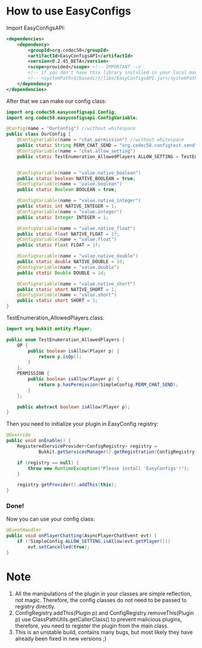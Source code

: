 # How to use EasyConfigs
Import EasyConfigsAPI:
```xml
<dependencies>
    <dependency>
        <groupId>org.codec58</groupId>
        <artifactId>EasyConfigsAPI</artifactId>
        <version>0.2.45_BETA</version>
        <scope>provided</scope> <!-- IMPORTANT -->
        <!-- if you don't have this library installed in your local maven -->
        <!-- <systemPath>${basedir}/libs/EasyConfigsAPI.jar</systemPath> -->
    </dependency>
</dependencies>
```

After that we can make our config class:
```java
import org.codec58.easyconfigsapi.Config;
import org.codec58.easyconfigsapi.ConfigVariable;

@Config(name = "OurConfig") //without whitespace
public class OurConfig {
    @ConfigVariable(name = "chat.permission") //without whitespace
    public static String PERM_CHAT_SEND = "org.codec58.configtest.send"; //default value
    @ConfigVariable(name = "chat.allow_setting")
    public static TestEnumeration_AllowedPlayers ALLOW_SETTING = TestEnumeration_AllowedPlayers.OP;


    @ConfigVariable(name = "value.native_boolean")
    public static boolean NATIVE_BOOLEAN = true;
    @ConfigVariable(name = "value.boolean")
    public static Boolean BOOLEAN = true;

    @ConfigVariable(name = "value.native_integer")
    public static int NATIVE_INTEGER = 1;
    @ConfigVariable(name = "value.integer")
    public static Integer INTEGER = 1;

    @ConfigVariable(name = "value.native_float")
    public static float NATIVE_FLOAT = 1f;
    @ConfigVariable(name = "value.float")
    public static Float FLOAT = 1f;

    @ConfigVariable(name = "value.native_double")
    public static double NATIVE_DOUBLE = 1d;
    @ConfigVariable(name = "value.double")
    public static Double DOUBLE = 1d;

    @ConfigVariable(name = "value.native_short")
    public static short NATIVE_SHORT = 1;
    @ConfigVariable(name = "value.short")
    public static short SHORT = 1;
}
```

TestEnumeration_AllowedPlayers.class:
```java
import org.bukkit.entity.Player;

public enum TestEnumeration_AllowedPlayers {
    OP {
        public boolean isAllow(Player p) {
            return p.isOp();
        }
    },
    PERMISSION {
        public boolean isAllow(Player p) {
            return p.hasPermission(SimpleConfig.PERM_CHAT_SEND);
        }
    };

    public abstract boolean isAllow(Player p);
}
```

Then you need to initialize your plugin in EasyConfig registry:
```java
@Override
public void onEnable() {
    RegisteredServiceProvider<ConfigRegistry> registry =
            Bukkit.getServicesManager().getRegistration(ConfigRegistry.class);

    if (registry == null) {
        throw new RuntimeException("Please install 'EasyConfigs'!");
    }

    registry.getProvider().addThis(this);
}
```
### Done!
Now you can use your config class:
```java
@EventHandler
public void onPlayerChatting(AsyncPlayerChatEvent evt) {
    if (!SimpleConfig.ALLOW_SETTING.isAllow(evt.getPlayer()))
        evt.setCancelled(true);
}
```
# Note
1. All the manipulations of the plugin in your classes are simple reflection, not magic. Therefore, the config classes do not need to be passed to registry directly.
2. ConfigRegistry.addThis(Plugin p) and ConfigRegistry.removeThis(Plugin p) use ClassPathUtils.getCallerClass() to prevent malicious plugins, therefore, you need to register the plugin from the main class.
3. This is an unstable build, contains many bugs, but most likely they have already been fixed in new versions ;)
